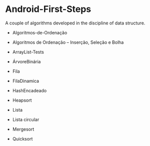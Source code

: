 # Android-First-Steps


A couple of algorithms developed in the discipline of data structure.

- Algoritmos-de-Ordenação

- Algoritmos de Ordenação – Inserção, Seleção e Bolha

- ArrayList-Tests

- ÁrvoreBinária

- Fila

- FilaDinamica

- HashEncadeado

- Heapsort

- Lista

- Lista circular

- Mergesort

- Quicksort
